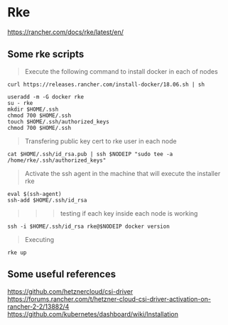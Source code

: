 # Rke

https://rancher.com/docs/rke/latest/en/

## Some rke scripts

> Execute the following command to install docker in each of nodes
```
curl https://releases.rancher.com/install-docker/18.06.sh | sh

useradd -m -G docker rke
su - rke
mkdir $HOME/.ssh
chmod 700 $HOME/.ssh
touch $HOME/.ssh/authorized_keys
chmod 700 $HOME/.ssh
```

> Transfering public key cert to rke user in each node
```
cat $HOME/.ssh/id_rsa.pub | ssh $NODEIP "sudo tee -a /home/rke/.ssh/authorized_keys"
```

> Activate the ssh agent in the machine that will execute the installer rke
```
eval $(ssh-agent)
ssh-add $HOME/.ssh/id_rsa
```

>>> testing if each key inside each node is working
```
ssh -i $HOME/.ssh/id_rsa rke@$NODEIP docker version
```

> Executing
``` 
rke up
```

## Some useful references
https://github.com/hetznercloud/csi-driver
https://forums.rancher.com/t/hetzner-cloud-csi-driver-activation-on-rancher-2-2/13882/4
https://github.com/kubernetes/dashboard/wiki/Installation
